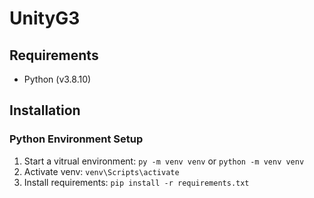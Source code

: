 # UnityG3

## Requirements

- Python (v3.8.10)

## Installation

### Python Environment Setup

1. Start a vitrual environment: `py -m venv venv` or `python -m venv venv`
2. Activate venv: `venv\Scripts\activate`
3. Install requirements: `pip install -r requirements.txt`
